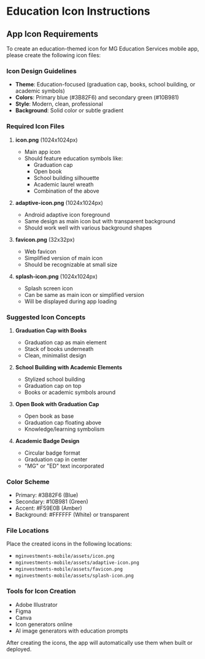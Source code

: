 # Education Icon Instructions

## App Icon Requirements

To create an education-themed icon for MG Education Services mobile app, please create the following icon files:

### Icon Design Guidelines
- **Theme**: Education-focused (graduation cap, books, school building, or academic symbols)
- **Colors**: Primary blue (#3B82F6) and secondary green (#10B981)
- **Style**: Modern, clean, professional
- **Background**: Solid color or subtle gradient

### Required Icon Files

1. **icon.png** (1024x1024px)
   - Main app icon
   - Should feature education symbols like:
     - Graduation cap
     - Open book
     - School building silhouette
     - Academic laurel wreath
     - Combination of the above

2. **adaptive-icon.png** (1024x1024px)
   - Android adaptive icon foreground
   - Same design as main icon but with transparent background
   - Should work well with various background shapes

3. **favicon.png** (32x32px)
   - Web favicon
   - Simplified version of main icon
   - Should be recognizable at small size

4. **splash-icon.png** (1024x1024px)
   - Splash screen icon
   - Can be same as main icon or simplified version
   - Will be displayed during app loading

### Suggested Icon Concepts

1. **Graduation Cap with Books**
   - Graduation cap as main element
   - Stack of books underneath
   - Clean, minimalist design

2. **School Building with Academic Elements**
   - Stylized school building
   - Graduation cap on top
   - Books or academic symbols around

3. **Open Book with Graduation Cap**
   - Open book as base
   - Graduation cap floating above
   - Knowledge/learning symbolism

4. **Academic Badge Design**
   - Circular badge format
   - Graduation cap in center
   - "MG" or "ED" text incorporated

### Color Scheme
- Primary: #3B82F6 (Blue)
- Secondary: #10B981 (Green)
- Accent: #F59E0B (Amber)
- Background: #FFFFFF (White) or transparent

### File Locations
Place the created icons in the following locations:
- `mginvestments-mobile/assets/icon.png`
- `mginvestments-mobile/assets/adaptive-icon.png`
- `mginvestments-mobile/assets/favicon.png`
- `mginvestments-mobile/assets/splash-icon.png`

### Tools for Icon Creation
- Adobe Illustrator
- Figma
- Canva
- Icon generators online
- AI image generators with education prompts

After creating the icons, the app will automatically use them when built or deployed.
